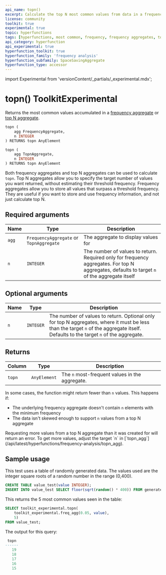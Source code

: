 ```yaml
---
api_name: topn()
excerpt: Calculate the top N most common values from data in a frequency or top N aggregate
license: community
toolkit: true
experimental: true
topic: hyperfunctions
tags: [hyperfunctions, most common, frequency, frequency aggregates, top N]
api_category: hyperfunction
api_experimental: true
hyperfunction_toolkit: true
hyperfunction_family: 'frequency analysis'
hyperfunction_subfamily: SpaceSavingAggregate
hyperfunction_type: accessor
---
```


import Experimental from 'versionContent/_partials/_experimental.mdx';

# topn()  <tag type="toolkit">Toolkit</tag><tag type="experimental">Experimental</tag>
Returns the most common values accumulated in a [frequency aggregate][freq_agg]
or [top N aggregate][topn_agg].
```sql
topn (
    agg FrequencyAggregate,
    n INTEGER
) RETURNS topn AnyElement
```
```sql
topn (
    agg TopnAggregate,
    n INTEGER
) RETURNS topn AnyElement
```

Both frequency aggregates and top N aggregates can be used to calculate `topn`.
Top N aggregates allow you to specify the target number of values you want
returned, without estimating their threshold frequency. Frequency aggregates
allow you to store all values that surpass a threshold frequency. They are
useful if you want to store and use frequency information, and not just
calculate top N.

<Experimental />

## Required arguments

|Name|Type|Description|
|-|-|-|
|`agg`|`FrequencyAggregate` or `TopnAggregate`|The aggregate to display values for|
|`n`|`INTEGER`|The number of values to return. Required only for frequency aggregates. For top N aggregates, defaults to target `n` of the aggregate itself|

## Optional arguments

|Name|Type|Description|
|-|-|-|
|`n`|`INTEGER`|The number of values to return. Optional only for top N aggregates, where it must be less than the target `n` of the aggregate itself. Defaults to the target `n` of the aggregate.|

## Returns

|Column|Type|Description|
|-|-|-|
|`topn`|`AnyElement`|The `n` most-frequent values in the aggregate.|

In some cases, the function might return fewer than `n` values. This happens if:
* The underlying frequency aggregate doesn't contain `n` elements with the
  minimum frequency
* The data isn't skewed enough to support `n` values from a top N aggregate

<highlight type="warning">
Requesting more values from a top N aggregate than it was created for will return an
error. To get more values, adjust the target `n` in
[`topn_agg`](/api/latest/hyperfunctions/frequency-analysis/topn_agg).
</highlight>

## Sample usage
This test uses a table of randomly generated data. The values used are the 
integer square roots of a random number in the range (0,400).
```sql
CREATE TABLE value_test(value INTEGER);
INSERT INTO value_test SELECT floor(sqrt(random() * 400)) FROM generate_series(1,100000);
```

This returns the 5 most common values seen in the table:
```sql
SELECT toolkit_experimental.topn(
    toolkit_experimental.freq_agg(0.05, value), 
    5) 
FROM value_test;
```

The output for this query:
```sql
 topn 
------
   19
   18
   17
   16
   15
```

[freq_agg]: /hyperfunctions/frequency-analysis/freq_agg/
[topn_agg]: /hyperfunctions/frequency-analysis/topn_agg/
